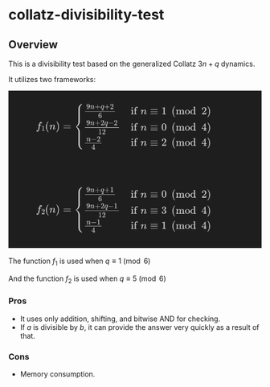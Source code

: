 # collatz-divisibility-test

## Overview

This is a divisibility test based on the generalized Collatz $3n + q$ dynamics.

It utilizes two frameworks:

![functions](assets/functions.png)

The function $f_{1}$ is used when $q \equiv 1 \pmod{6}$

And the function $f_{2}$ is used when $q \equiv 5 \pmod{6}$

### Pros

- It uses only addition, shifting, and bitwise AND for checking.
- If $a$ is divisible by $b$, it can provide the answer very quickly as a result of that.

### Cons

- Memory consumption.
